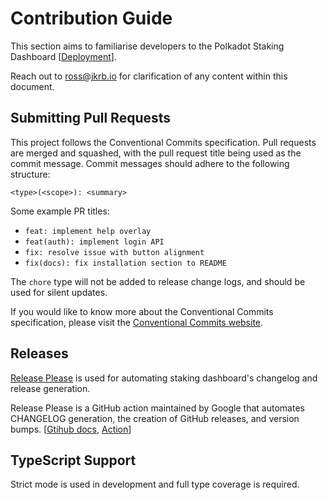 # Contribution Guide

This section aims to familiarise developers to the Polkadot Staking Dashboard [[Deployment](https://staking.polkadot.cloud)].

Reach out to ross@jkrb.io for clarification of any content within this document.

## Submitting Pull Requests

This project follows the Conventional Commits specification. Pull requests are merged and squashed, with the pull request title being used as the commit message. Commit messages should adhere to the following structure:

```
<type>(<scope>): <summary>
```

Some example PR titles:

- `feat: implement help overlay`
- `feat(auth): implement login API`
- `fix: resolve issue with button alignment`
- `fix(docs): fix installation section to README`

The `chore` type will not be added to release change logs, and should be used for silent updates.

If you would like to know more about the Conventional Commits specification, please visit the [Conventional Commits website](https://www.conventionalcommits.org/).

## Releases

[Release Please](https://github.com/googleapis/release-please) is used for automating staking dashboard's changelog and release generation.

Release Please is a GitHub action maintained by Google that automates CHANGELOG generation, the creation of GitHub releases, and version bumps. [[Gtihub docs](https://github.com/googleapis/release-please), [Action](https://github.com/marketplace/actions/release-please-action)]

## TypeScript Support

Strict mode is used in development and full type coverage is required.
